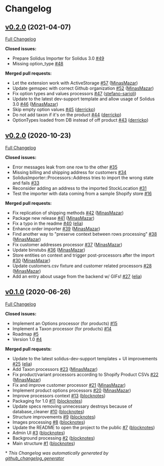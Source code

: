 # Changelog

## [v0.2.0](https://github.com/solidusio-contrib/solidus_importer/tree/v0.2.0) (2021-04-07)

[Full Changelog](https://github.com/solidusio-contrib/solidus_importer/compare/v0.2.0...v0.2.0)

**Closed issues:**

- Prepare Solidus Importer for Solidus 3.0 [\#49](https://github.com/solidusio-contrib/solidus_importer/issues/49)
- Missing option\_type [\#48](https://github.com/solidusio-contrib/solidus_importer/issues/48)

**Merged pull requests:**

- Let the extension work with ActiveStorage [\#57](https://github.com/solidusio-contrib/solidus_importer/pull/57) ([MinasMazar](https://github.com/MinasMazar))
- Update gemspec with correct Github organization [\#52](https://github.com/solidusio-contrib/solidus_importer/pull/52) ([MinasMazar](https://github.com/MinasMazar))
- Fix option types and values processors [\#47](https://github.com/solidusio-contrib/solidus_importer/pull/47) ([stefano-sarioli](https://github.com/stefano-sarioli))
- Update to the latest dev-support template and allow usage of Solidus 3.0 [\#46](https://github.com/solidusio-contrib/solidus_importer/pull/46) ([MinasMazar](https://github.com/MinasMazar))
- Skip empty option values [\#45](https://github.com/solidusio-contrib/solidus_importer/pull/45) ([derrickp](https://github.com/derrickp))
- Do not add taxon if it's on the product [\#44](https://github.com/solidusio-contrib/solidus_importer/pull/44) ([derrickp](https://github.com/derrickp))
- OptionTypes loaded from DB instead of off product [\#43](https://github.com/solidusio-contrib/solidus_importer/pull/43) ([derrickp](https://github.com/derrickp))

## [v0.2.0](https://github.com/solidusio-contrib/solidus_importer/tree/v0.2.0) (2020-10-23)

[Full Changelog](https://github.com/solidusio-contrib/solidus_importer/compare/v0.1.0...v0.2.0)

**Closed issues:**

- Error messages leak from one row to the other [\#35](https://github.com/solidusio-contrib/solidus_importer/issues/35)
- Missing billing and shipping address for customers [\#34](https://github.com/solidusio-contrib/solidus_importer/issues/34)
- SolidusImporter::Processors::Address tries to import the wrong state and fails [\#33](https://github.com/solidusio-contrib/solidus_importer/issues/33)
- Reconsider adding an address to the imported StockLocation [\#31](https://github.com/solidusio-contrib/solidus_importer/issues/31)
- Test the importer with data coming from a sample Shopify store [\#16](https://github.com/solidusio-contrib/solidus_importer/issues/16)

**Merged pull requests:**

- Fix replication of shipping methods [\#42](https://github.com/solidusio-contrib/solidus_importer/pull/42) ([MinasMazar](https://github.com/MinasMazar))
- Package new release [\#41](https://github.com/solidusio-contrib/solidus_importer/pull/41) ([MinasMazar](https://github.com/MinasMazar))
- Fix a typo in the readme [\#40](https://github.com/solidusio-contrib/solidus_importer/pull/40) ([elia](https://github.com/elia))
- Enhance order importer [\#39](https://github.com/solidusio-contrib/solidus_importer/pull/39) ([MinasMazar](https://github.com/MinasMazar))
- Find another way to "preserve context between rows processing" [\#38](https://github.com/solidusio-contrib/solidus_importer/pull/38) ([MinasMazar](https://github.com/MinasMazar))
- Fix customer addresses processor [\#37](https://github.com/solidusio-contrib/solidus_importer/pull/37) ([MinasMazar](https://github.com/MinasMazar))
- Update binstubs [\#36](https://github.com/solidusio-contrib/solidus_importer/pull/36) ([MinasMazar](https://github.com/MinasMazar))
- Store entities on context and trigger post-processors after the import [\#30](https://github.com/solidusio-contrib/solidus_importer/pull/30) ([MinasMazar](https://github.com/MinasMazar))
- Update customers.csv fixture and customer related processors [\#28](https://github.com/solidusio-contrib/solidus_importer/pull/28) ([MinasMazar](https://github.com/MinasMazar))
- Add an entry about usage from the backend w/ GIFs! [\#27](https://github.com/solidusio-contrib/solidus_importer/pull/27) ([elia](https://github.com/elia))

## [v0.1.0](https://github.com/solidusio-contrib/solidus_importer/tree/v0.1.0) (2020-06-26)

[Full Changelog](https://github.com/solidusio-contrib/solidus_importer/compare/d017b016016a388ba0346c217763aae9a4a8636c...v0.1.0)

**Closed issues:**

- Implement an Options processor \(for products\) [\#15](https://github.com/solidusio-contrib/solidus_importer/issues/15)
- Implement a Taxon processor \(for products\) [\#14](https://github.com/solidusio-contrib/solidus_importer/issues/14)
- Roadmap [\#5](https://github.com/solidusio-contrib/solidus_importer/issues/5)
- Version 1.0 [\#4](https://github.com/solidusio-contrib/solidus_importer/issues/4)

**Merged pull requests:**

- Update to the latest solidus-dev-support templates + UI improvements [\#25](https://github.com/solidusio-contrib/solidus_importer/pull/25) ([elia](https://github.com/elia))
- Add Taxon processors [\#23](https://github.com/solidusio-contrib/solidus_importer/pull/23) ([MinasMazar](https://github.com/MinasMazar))
- Fix product/variant processors according to Shopify Product CSVs [\#22](https://github.com/solidusio-contrib/solidus_importer/pull/22) ([MinasMazar](https://github.com/MinasMazar))
- Fix and improve customer processor [\#21](https://github.com/solidusio-contrib/solidus_importer/pull/21) ([MinasMazar](https://github.com/MinasMazar))
- Implement product options processors [\#20](https://github.com/solidusio-contrib/solidus_importer/pull/20) ([MinasMazar](https://github.com/MinasMazar))
- Improve processors context [\#13](https://github.com/solidusio-contrib/solidus_importer/pull/13) ([blocknotes](https://github.com/blocknotes))
- Packaging for 1.0 [\#11](https://github.com/solidusio-contrib/solidus_importer/pull/11) ([blocknotes](https://github.com/blocknotes))
- Update specs removing unnecessary destroys because of database\_cleaner [\#10](https://github.com/solidusio-contrib/solidus_importer/pull/10) ([blocknotes](https://github.com/blocknotes))
- Structure improvements [\#9](https://github.com/solidusio-contrib/solidus_importer/pull/9) ([blocknotes](https://github.com/blocknotes))
- Images processing [\#8](https://github.com/solidusio-contrib/solidus_importer/pull/8) ([blocknotes](https://github.com/blocknotes))
- Update the README to open the project to the public [\#7](https://github.com/solidusio-contrib/solidus_importer/pull/7) ([blocknotes](https://github.com/blocknotes))
- Admin UI [\#3](https://github.com/solidusio-contrib/solidus_importer/pull/3) ([blocknotes](https://github.com/blocknotes))
- Background processing [\#2](https://github.com/solidusio-contrib/solidus_importer/pull/2) ([blocknotes](https://github.com/blocknotes))
- Main structure [\#1](https://github.com/solidusio-contrib/solidus_importer/pull/1) ([blocknotes](https://github.com/blocknotes))



\* *This Changelog was automatically generated by [github_changelog_generator](https://github.com/github-changelog-generator/github-changelog-generator)*

